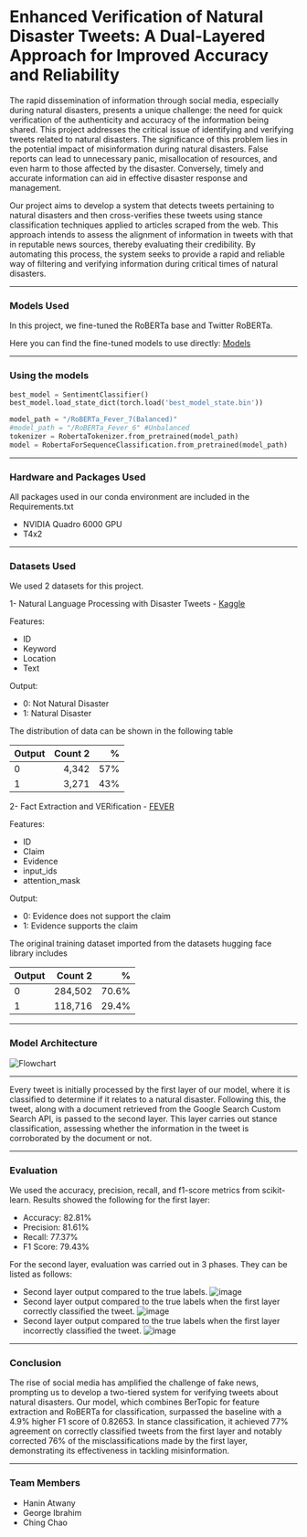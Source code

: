 # Enhanced Verification of Natural Disaster Tweets: A Dual-Layered Approach for Improved Accuracy and Reliability
The rapid dissemination of information through social media, especially during natural disasters, presents a unique challenge: the need for quick verification of the authenticity and accuracy of the information being shared. This project addresses the critical issue of identifying and verifying tweets related to natural disasters. The significance of this problem lies in the potential impact of misinformation during natural disasters. False reports can lead to unnecessary panic, misallocation of resources, and even harm to those affected by the disaster. Conversely, timely and accurate information can aid in effective disaster response and management.

Our project aims to develop a system that detects tweets pertaining to natural disasters and then cross-verifies these tweets using stance classification techniques applied to articles scraped from the web. This approach intends to assess the alignment of information in tweets with that in reputable news sources, thereby evaluating their credibility. By automating this process, the system seeks to provide a rapid and reliable way of filtering and verifying information during critical times of natural disasters.

---
### Models Used
In this project, we fine-tuned the RoBERTa base and Twitter RoBERTa.

Here you can find the fine-tuned models to use directly:
[Models](https://mbzuaiac-my.sharepoint.com/:f:/g/personal/george_ibrahim_mbzuai_ac_ae/Eq84EZvljrJNgn6YDgLm-ZUBftnUf0ZkVQzZn1k_qgbdww?e=ON5s0x)

---
### Using the models
```python
best_model = SentimentClassifier()
best_model.load_state_dict(torch.load('best_model_state.bin'))
```

```python
model_path = "/RoBERTa_Fever_7(Balanced)"
#model_path = "/RoBERTa_Fever_6" #Unbalanced
tokenizer = RobertaTokenizer.from_pretrained(model_path)
model = RobertaForSequenceClassification.from_pretrained(model_path)
```
---
### Hardware and Packages Used
All packages used in our conda environment are included in the Requirements.txt  

- NVIDIA Quadro 6000 GPU
- T4x2

---
### Datasets Used
We used 2 datasets for this project.

1- Natural Language Processing with Disaster Tweets - [Kaggle](https://www.kaggle.com/competitions/nlp-getting-started)
 
 Features:
  - ID
  - Keyword
  - Location
  - Text
 
  Output:
  - 0: Not Natural Disaster
  - 1: Natural Disaster
  
  The distribution of data can be shown in the following table

  | Output | Count 2 | % |
  | :---            | ---:            | ---: |
  | 0  | 4,342   | 57% |
  | 1  | 3,271   | 43% |

2- Fact Extraction and VERification - [FEVER](https://huggingface.co/datasets/mwong/fever-evidence-related/viewer/default/train) 
  
  Features:
  - ID
  - Claim
  - Evidence
  - input_ids
  - attention_mask
  
   Output:
   - 0: Evidence does not support the claim
   - 1: Evidence supports the claim

  
  The original training dataset imported from the datasets hugging face library includes
  
  | Output | Count 2 | % |
  | :---            | ---:            | ---: |
  | 0  | 284,502   | 70.6% |
  | 1  | 118,716   | 29.4% |



---
### Model Architecture
![Flowchart](https://github.com/GeorgeSherif/Enhanced-Verification-of-Natural-Disaster-Tweets/assets/65810674/8f3b7196-47d0-4a9e-8c3b-bda2822f67e4)

---
Every tweet is initially processed by the first layer of our model, where it is classified to determine if it relates to a natural disaster. Following this, the tweet, along with a document retrieved from the Google Search Custom Search API, is passed to the second layer. This layer carries out stance classification, assessing whether the information in the tweet is corroborated by the document or not.

---
### Evaluation
We used the accuracy, precision, recall, and f1-score metrics from scikit-learn.
Results showed the following for the first layer:
- Accuracy: 82.81%
- Precision: 81.61%
- Recall: 77.37%
- F1 Score: 79.43%

For the second layer, evaluation was carried out in 3 phases. They can be listed as follows:
- Second layer output compared to the true labels.
![image](https://github.com/GeorgeSherif/Enhanced-Verification-of-Natural-Disaster-Tweets/assets/65810674/1ec9fe40-0f90-47d7-98ad-ec86eefa134a)
- Second layer output compared to the true labels when the first layer correctly classified the tweet.
![image](https://github.com/GeorgeSherif/Enhanced-Verification-of-Natural-Disaster-Tweets/assets/65810674/01d70120-da51-4261-9c21-12ed8af5591e)
- Second layer output compared to the true labels when the first layer incorrectly classified the tweet.
![image](https://github.com/GeorgeSherif/Enhanced-Verification-of-Natural-Disaster-Tweets/assets/65810674/f63c0344-28c4-4b5c-b950-935f5a027306)

--- 
### Conclusion
The rise of social media has amplified the challenge of fake news, prompting us to develop a two-tiered system for verifying tweets about natural disasters. Our model, which combines BerTopic for feature extraction and RoBERTa for classification, surpassed the baseline with a 4.9% higher F1 score of 0.82653. In stance classification, it achieved 77% agreement on correctly classified tweets from the first layer and notably corrected 76% of the misclassifications made by the first layer, demonstrating its effectiveness in tackling misinformation.

---
### Team Members
- Hanin Atwany
- George Ibrahim
- Ching Chao




